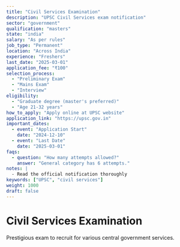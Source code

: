 ```yaml
---
title: "Civil Services Examination"
description: "UPSC Civil Services exam notification"
sector: "government"
qualification: "masters"
state: "india"
salary: "As per rules"
job_type: "Permanent"
location: "Across India"
experience: "Freshers"
last_date: "2025-03-01"
application_fee: "₹100"
selection_process:
  - "Preliminary Exam"
  - "Mains Exam"
  - "Interview"
eligibility:
  - "Graduate degree (master's preferred)"
  - "Age 21-32 years"
how_to_apply: "Apply online at UPSC website"
application_link: "https://upsc.gov.in"
important_dates:
  - event: "Application Start"
    date: "2024-12-10"
  - event: "Last Date"
    date: "2025-03-01"
faqs:
  - question: "How many attempts allowed?"
    answer: "General category has 6 attempts."
notes: |
  - Read the official notification thoroughly
keywords: ["UPSC", "civil services"]
weight: 1000
draft: false
---
```


# Civil Services Examination

Prestigious exam to recruit for various central government services.

